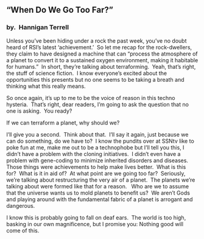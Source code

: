 ## “When Do We Go Too Far?”

### by.  Hannigan Terrell

Unless you’ve been hiding under a rock the past week, you’ve no doubt heard of RSI’s latest ‘achievement.’  So let me recap for the rock-dwellers, they claim to have designed a machine that can “process the atmosphere of a planet to convert it to a sustained oxygen environment, making it habitable for humans.”  In short, they’re talking about terraforming.  Yeah, that’s right, the stuff of science fiction.  I know everyone’s excited about the opportunities this presents but no one seems to be taking a breath and thinking what this really means.

So once again, it’s up to me to be the voice of reason in this techno hysteria.  That’s right, dear readers, I’m going to ask the question that no one is asking.  You ready?

If we can terraform a planet, why should we?

I’ll give you a second.  Think about that.  I’ll say it again, just because we can do something, do we have to?  I know the pundits over at SSNtv like to poke fun at me, make me out to be a technophobe but I’ll tell you this, I didn’t have a problem with the cloning initiatives.  I didn’t even have a problem with gene-coding to minimize inherited disorders and diseases.  Those things were achievements to help make lives better.  What is this for?  What is it in aid of?  At what point are we going too far?  Seriously, we’re talking about restructuring the very air of a planet.  The planets we’re talking about were formed like that for a reason.   Who are we to assume that the universe wants us to mold planets to benefit us?  We aren’t Gods and playing around with the fundamental fabric of a planet is arrogant and dangerous.

I know this is probably going to fall on deaf ears.  The world is too high, basking in our own magnificence, but I promise you: Nothing good will come of this.